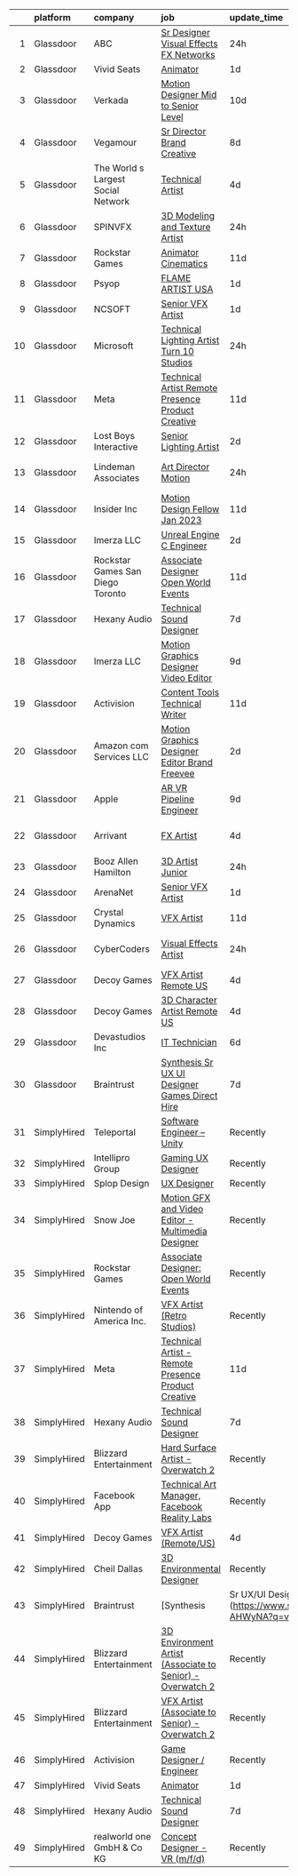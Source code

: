

|    | platform    | company                            | job                                                                                                                                                                                                                                                                                                                                                                                                                                                                                                                                                                                                                                                                                                                                                                                                                                                                                                                                                                                                                                                                                                                                                                                                                                                                                                                                                                                                                                                                                     | update_time   | location           |
|---:|:------------|:-----------------------------------|:----------------------------------------------------------------------------------------------------------------------------------------------------------------------------------------------------------------------------------------------------------------------------------------------------------------------------------------------------------------------------------------------------------------------------------------------------------------------------------------------------------------------------------------------------------------------------------------------------------------------------------------------------------------------------------------------------------------------------------------------------------------------------------------------------------------------------------------------------------------------------------------------------------------------------------------------------------------------------------------------------------------------------------------------------------------------------------------------------------------------------------------------------------------------------------------------------------------------------------------------------------------------------------------------------------------------------------------------------------------------------------------------------------------------------------------------------------------------------------------|:--------------|:-------------------|
|  1 | Glassdoor   | ABC                                | [Sr  Designer  Visual Effects  FX Networks ](https://www.glassdoor.com/partner/jobListing.htm?pos=124&ao=1136043&s=58&guid=0000018326381b7f81f7ffe518a6f275&src=GD_JOB_AD&t=SR&vt=w&cs=1_03620e94&cb=1662793555172&jobListingId=1008128862524&jrtk=3-0-1gcj3g6tv2inn001-1gcj3g6udghpa800-76fb46310d1fe0e7-)                                                                                                                                                                                                                                                                                                                                                                                                                                                                                                                                                                                                                                                                                                                                                                                                                                                                                                                                                                                                                                                                                                                                                                             | 24h           | Los Angeles, CA    |
|  2 | Glassdoor   | Vivid Seats                        | [Animator](https://www.glassdoor.com/partner/jobListing.htm?pos=113&ao=1136043&s=58&guid=0000018326381b7f81f7ffe518a6f275&src=GD_JOB_AD&t=SR&vt=w&cs=1_95a3306b&cb=1662793555171&jobListingId=1008126512823&jrtk=3-0-1gcj3g6tv2inn001-1gcj3g6udghpa800-8e9d053226ae77e5-)                                                                                                                                                                                                                                                                                                                                                                                                                                                                                                                                                                                                                                                                                                                                                                                                                                                                                                                                                                                                                                                                                                                                                                                                               | 1d            | Remote             |
|  3 | Glassdoor   | Verkada                            | [Motion Designer  Mid to Senior Level ](https://www.glassdoor.com/partner/jobListing.htm?pos=121&ao=1136043&s=58&guid=0000018326381b7f81f7ffe518a6f275&src=GD_JOB_AD&t=SR&vt=w&cs=1_92c5750e&cb=1662793555172&jobListingId=1008104746433&jrtk=3-0-1gcj3g6tv2inn001-1gcj3g6udghpa800-397ae4dbae933a64-)                                                                                                                                                                                                                                                                                                                                                                                                                                                                                                                                                                                                                                                                                                                                                                                                                                                                                                                                                                                                                                                                                                                                                                                  | 10d           | San Mateo, CA      |
|  4 | Glassdoor   | Vegamour                           | [Sr  Director  Brand Creative](https://www.glassdoor.com/partner/jobListing.htm?pos=129&ao=1136043&s=58&guid=0000018326381b7f81f7ffe518a6f275&src=GD_JOB_AD&t=SR&vt=w&ea=1&cs=1_d3b90cbc&cb=1662793555172&jobListingId=1008112158548&jrtk=3-0-1gcj3g6tv2inn001-1gcj3g6udghpa800-6bc459a77073c3d1-)                                                                                                                                                                                                                                                                                                                                                                                                                                                                                                                                                                                                                                                                                                                                                                                                                                                                                                                                                                                                                                                                                                                                                                                      | 8d            | Los Angeles, CA    |
|  5 | Glassdoor   | The World s Largest Social Network | [Technical Artist](https://www.glassdoor.com/partner/jobListing.htm?pos=104&ao=1110586&s=58&guid=0000018326381b7f81f7ffe518a6f275&src=GD_JOB_AD&t=SR&vt=w&ea=1&cs=1_44352942&cb=1662793555170&jobListingId=1008119621893&cpc=0FE1F5EA2BC84A01&jrtk=3-0-1gcj3g6tv2inn001-1gcj3g6udghpa800-965fa4679203ee31--6NYlbfkN0DSgjPPcnEdvoK3uuxfISLALE6pB1FR7YSHOr_tSg5_QGIhoz_2VqUepdcKLBLI_zSAkyoPLr8SW3FfEkHJ_qiI5RDq0LiClGu-LULNv5_viEarxV8-MoCSseMuDOhubK7TesTYt27YKo8C_3i3iI14o1pk30q-Muxtdt3gnS2UzBPJhjqABA_TeAKBkzd80GlwzDtzCRApX9lrSo8u0OwBfAHzyp3ijFSBzp1Joymxygj478Dpnc3kG7Mu02H4-ecKHnM2SVi4s1SqQopwH9gmMFeyyLeEGZg-vgXhx9EycsSWOQIJgpqcgKxfdrkKfCPRo_Ia8w6QYbLt8FeHXnCdGTsKRnky4BvYGcHiWy63ufPulzFLWXxjCRKR_QWXqgvGMXE14EzvpZKXDSUR4Ql159BxfGCfrcX_VooXKi0bzR6qk_VBeRS8Z3WC0WOOKRW3-Vo65eWgQZ8TibU9_U2Y5J0tzp_gLSqihMAVqsAwHuxnpdnRfHmYqp5lIKPNgBjXtJfKjHN2njtibCzo5UgonjlMPi0HMVt2U84wRdoK_nodyg9IBzsczXWowHgbCEO--aP_2-tICaE5s1VcLyXY)                                                                                                                                                                                                                                                                                                                                                                                                                                                                                                                                             | 4d            | Houston, TX        |
|  6 | Glassdoor   | SPINVFX                            | [3D Modeling and Texture Artist](https://www.glassdoor.com/partner/jobListing.htm?pos=114&ao=1136043&s=58&guid=0000018326381b7f81f7ffe518a6f275&src=GD_JOB_AD&t=SR&vt=w&ea=1&cs=1_56cf4699&cb=1662793555171&jobListingId=1008129805093&jrtk=3-0-1gcj3g6tv2inn001-1gcj3g6udghpa800-0013809610223a72-)                                                                                                                                                                                                                                                                                                                                                                                                                                                                                                                                                                                                                                                                                                                                                                                                                                                                                                                                                                                                                                                                                                                                                                                    | 24h           | Atlanta, GA        |
|  7 | Glassdoor   | Rockstar Games                     | [Animator  Cinematics](https://www.glassdoor.com/partner/jobListing.htm?pos=126&ao=1136043&s=58&guid=0000018326381b7f81f7ffe518a6f275&src=GD_JOB_AD&t=SR&vt=w&ea=1&cs=1_2cb39334&cb=1662793555172&jobListingId=1008102011255&jrtk=3-0-1gcj3g6tv2inn001-1gcj3g6udghpa800-b9521cc576e08ed7-)                                                                                                                                                                                                                                                                                                                                                                                                                                                                                                                                                                                                                                                                                                                                                                                                                                                                                                                                                                                                                                                                                                                                                                                              | 11d           | Carlsbad, CA       |
|  8 | Glassdoor   | Psyop                              | [FLAME ARTIST  USA ](https://www.glassdoor.com/partner/jobListing.htm?pos=118&ao=1136043&s=58&guid=0000018326381b7f81f7ffe518a6f275&src=GD_JOB_AD&t=SR&vt=w&cs=1_f2fcb707&cb=1662793555172&jobListingId=1008127903946&jrtk=3-0-1gcj3g6tv2inn001-1gcj3g6udghpa800-a132f7ac49e6d83b-)                                                                                                                                                                                                                                                                                                                                                                                                                                                                                                                                                                                                                                                                                                                                                                                                                                                                                                                                                                                                                                                                                                                                                                                                     | 1d            | New York, NY       |
|  9 | Glassdoor   | NCSOFT                             | [Senior VFX Artist](https://www.glassdoor.com/partner/jobListing.htm?pos=120&ao=1136043&s=58&guid=0000018326381b7f81f7ffe518a6f275&src=GD_JOB_AD&t=SR&vt=w&ea=1&cs=1_edc7280d&cb=1662793555172&jobListingId=1008127732861&jrtk=3-0-1gcj3g6tv2inn001-1gcj3g6udghpa800-d473e9d297ca0c28-)                                                                                                                                                                                                                                                                                                                                                                                                                                                                                                                                                                                                                                                                                                                                                                                                                                                                                                                                                                                                                                                                                                                                                                                                 | 1d            | Bellevue, WA       |
| 10 | Glassdoor   | Microsoft                          | [Technical Lighting Artist   Turn 10 Studios](https://www.glassdoor.com/partner/jobListing.htm?pos=111&ao=1136043&s=58&guid=0000018326381b7f81f7ffe518a6f275&src=GD_JOB_AD&t=SR&vt=w&cs=1_8033758a&cb=1662793555171&jobListingId=1008129981036&jrtk=3-0-1gcj3g6tv2inn001-1gcj3g6udghpa800-4918a6e6feee778c-)                                                                                                                                                                                                                                                                                                                                                                                                                                                                                                                                                                                                                                                                                                                                                                                                                                                                                                                                                                                                                                                                                                                                                                            | 24h           | Redmond, WA        |
| 11 | Glassdoor   | Meta                               | [Technical Artist   Remote Presence Product Creative](https://www.glassdoor.com/partner/jobListing.htm?pos=102&ao=1110586&s=58&guid=0000018326381b7f81f7ffe518a6f275&src=GD_JOB_AD&t=SR&vt=w&cs=1_32c89c68&cb=1662793555170&jobListingId=1008101171105&cpc=C19BE7EA145E205E&jrtk=3-0-1gcj3g6tv2inn001-1gcj3g6udghpa800-85467b230cdb1f12--6NYlbfkN0DYl4UJW4r1Vl7FEn6T9F-rD9lpC-0oMJVSiWjK_MGUd8e8cHXcpv6KPyjLHZEfqkUqQ3MUZpLff_3c0NCOOAZfaaadDCk6VInjisDfU2K-59ShlDbp3VlJNHySlmqBD-U2eTsVMZDd-pjKhVEqyrrRF1i1GL51CwZw25K3ERkALNiJlucmfi0pTVRmXosyZT7Yea3Fjn7zFcuXYj-i36ZRnuHY_NlBzEqIYW3mumwhrGQHOZi5a6q7onUzdRSsTOFPUi_5fY3cFdSmVoHcs1qfln7qSJARCa6JyzM903Qe7IBrMvtqzNoO_eZ3mYlrM_Zjx3LZpGNOrmYgJhQ2d6OqIF_fvW19hQgk0XBLKN0J7duu7BNOsZLXa8WqY0CoV0qEsiv-vNjxZitFeN-kpQ6aZhr4S0kXezOCK9ZA3QpNTyYSepGcI44_m7Ia_WQbfrpuWb29d_8nvSYY2iUIoXwcb--AfDFyW-cacOksTAz3GvvMONdf4aMVCy9AxSdhOpDB0rtPzIoAoLZVRNtpQMB4bmMWwvh19d9NjvrgzZjgFWX2b-McJsX5dHydpPlG9MHtVCXLCjOQzI87fE2yFa-mmiFKbCqgDCRHDDIFLJ8RhJuHJC9H1D_tDGVyWzvNm19pqjFcc0H3Fv_w8rN_KRPSXyAgL1LYGJV7tu1FLC_p_TyIcCWTZhvJOvVPo_J5w09CyvsTQlcipnlxRpt3fcluts67AFvrUMxMrr9ahH0KexCIBZRdtfJEcngjQw1Z_k3DNx2XDgOoFPvMTnLvI6cqbP04XoXpzsvdDcxyaTx0Ylb82wSCDR0W_7I3F_a4oSpw0vQ3vwXj8KqhB6_R6191r7TK6iONcsQUD5Nq7hpUFoEy4BpP41vyL_91fR4l7WLWB-t0nqikHXY1R2wMmV8WdPnQvyGVRGiuXspAi_ZmLYjNlfq7FWs7h0cCg3nhCTK3dHbC3XbmvKoOoiCcaJh-U2CoTvPLeOvscWPe4PRlDBS2ijZp7tQ1A0ycooN_kEhZJXvap0N1GRTMleYX8hgrH_14DasZlbahOLQrY24Eev8oGvv0ECUgTLY_qRldizE%3D) | 11d           | Remote             |
| 12 | Glassdoor   | Lost Boys Interactive              | [Senior Lighting Artist](https://www.glassdoor.com/partner/jobListing.htm?pos=128&ao=1136043&s=58&guid=0000018326381b7f81f7ffe518a6f275&src=GD_JOB_AD&t=SR&vt=w&ea=1&cs=1_a903a838&cb=1662793555172&jobListingId=1008124948273&jrtk=3-0-1gcj3g6tv2inn001-1gcj3g6udghpa800-26a4a2f30f46c7ef-)                                                                                                                                                                                                                                                                                                                                                                                                                                                                                                                                                                                                                                                                                                                                                                                                                                                                                                                                                                                                                                                                                                                                                                                            | 2d            | Remote             |
| 13 | Glassdoor   | Lindeman   Associates              | [Art Director  Motion ](https://www.glassdoor.com/partner/jobListing.htm?pos=127&ao=1136043&s=58&guid=0000018326381b7f81f7ffe518a6f275&src=GD_JOB_AD&t=SR&vt=w&ea=1&cs=1_159376fb&cb=1662793555172&jobListingId=1008130392588&jrtk=3-0-1gcj3g6tv2inn001-1gcj3g6udghpa800-b199df38255110a9-)                                                                                                                                                                                                                                                                                                                                                                                                                                                                                                                                                                                                                                                                                                                                                                                                                                                                                                                                                                                                                                                                                                                                                                                             | 24h           | Los Angeles, CA    |
| 14 | Glassdoor   | Insider Inc                        | [Motion Design Fellow  Jan 2023 ](https://www.glassdoor.com/partner/jobListing.htm?pos=112&ao=1136043&s=58&guid=0000018326381b7f81f7ffe518a6f275&src=GD_JOB_AD&t=SR&vt=w&ea=1&cs=1_e64f1d2c&cb=1662793555171&jobListingId=1008101574766&jrtk=3-0-1gcj3g6tv2inn001-1gcj3g6udghpa800-eab21f1c50ba1ea1-)                                                                                                                                                                                                                                                                                                                                                                                                                                                                                                                                                                                                                                                                                                                                                                                                                                                                                                                                                                                                                                                                                                                                                                                   | 11d           | New York, NY       |
| 15 | Glassdoor   | Imerza  LLC                        | [Unreal Engine   C   Engineer](https://www.glassdoor.com/partner/jobListing.htm?pos=123&ao=1136043&s=58&guid=0000018326381b7f81f7ffe518a6f275&src=GD_JOB_AD&t=SR&vt=w&ea=1&cs=1_0de35003&cb=1662793555172&jobListingId=1008122462070&jrtk=3-0-1gcj3g6tv2inn001-1gcj3g6udghpa800-e87ac44f608c4a3b-)                                                                                                                                                                                                                                                                                                                                                                                                                                                                                                                                                                                                                                                                                                                                                                                                                                                                                                                                                                                                                                                                                                                                                                                      | 2d            | Remote             |
| 16 | Glassdoor   | Rockstar Games San Diego   Toronto | [Associate Designer  Open World Events](https://www.glassdoor.com/partner/jobListing.htm?pos=116&ao=1136043&s=58&guid=0000018326381b7f81f7ffe518a6f275&src=GD_JOB_AD&t=SR&vt=w&cs=1_12c7e447&cb=1662793555171&jobListingId=1008102778305&jrtk=3-0-1gcj3g6tv2inn001-1gcj3g6udghpa800-edd47d18117b78ca-)                                                                                                                                                                                                                                                                                                                                                                                                                                                                                                                                                                                                                                                                                                                                                                                                                                                                                                                                                                                                                                                                                                                                                                                  | 11d           | Carlsbad, CA       |
| 17 | Glassdoor   | Hexany Audio                       | [Technical Sound Designer](https://www.glassdoor.com/partner/jobListing.htm?pos=101&ao=1110586&s=58&guid=0000018326381b7f81f7ffe518a6f275&src=GD_JOB_AD&t=SR&vt=w&ea=1&cs=1_af6eac71&cb=1662793555170&jobListingId=1008114321181&cpc=84DBBAA61F05C438&jrtk=3-0-1gcj3g6tv2inn001-1gcj3g6udghpa800-0ac8534fda25569b--6NYlbfkN0CFC62QAxPlQDUanI3CInFwDfLuR7bBing2k-9qaB2Sgc7mfRdyTz-EnIjEcjqKoAh4_ZZLLwyGjkgqwi6svkxAivLIJAIQwILeIjbqoOs_xRSKFIya7sfTf_opYwReedpv9fbyaMfagL_ldIDi899DzamSPVTzKUQ6FBR6yrjTDkrfgnIyK-QPQNkykjuk2w_1zqZPcbG4zNquQKV8iHSjzw2DN6Ojeu2NTIT-Z1QfiSggWT1SLpjqpJ7k8FHFeChUzwbM6NX91HzNgnfTydG5AD4xgr79KNMzLJT3mPre2rDRU2Pqwd3_Fl_cg6_Vzj6H_iCNg_al_EaGzZKRpJ4JC7F9kAb4koOFgSUKAfJHj_auam8iuMGO2xVdp3RnDqaGnnkhTY67D7yLridAdzNFm_IKUjbhnmYN0sUioNYoil2Dh2BWmkTE6M-Jlh4te-kgmi94JYvgFI37z9dgbTp6xGy6C9M6sqseI2WPIA6-Cei0OWrElSGw35m2lqOH9Xw%3D)                                                                                                                                                                                                                                                                                                                                                                                                                                                                                                                                                                                                                       | 7d            | Bell Gardens, CA   |
| 18 | Glassdoor   | Imerza  LLC                        | [Motion Graphics Designer Video Editor](https://www.glassdoor.com/partner/jobListing.htm?pos=122&ao=1136043&s=58&guid=0000018326381b7f81f7ffe518a6f275&src=GD_JOB_AD&t=SR&vt=w&ea=1&cs=1_38a55c8a&cb=1662793555172&jobListingId=1008105690658&jrtk=3-0-1gcj3g6tv2inn001-1gcj3g6udghpa800-b36b153b278ae673-)                                                                                                                                                                                                                                                                                                                                                                                                                                                                                                                                                                                                                                                                                                                                                                                                                                                                                                                                                                                                                                                                                                                                                                             | 9d            | Sarasota, FL       |
| 19 | Glassdoor   | Activision                         | [Content Tools Technical Writer](https://www.glassdoor.com/partner/jobListing.htm?pos=130&ao=1136043&s=58&guid=0000018326381b7f81f7ffe518a6f275&src=GD_JOB_AD&t=SR&vt=w&cs=1_55ca8654&cb=1662793555172&jobListingId=1008102725720&jrtk=3-0-1gcj3g6tv2inn001-1gcj3g6udghpa800-676b2ac91bf4d530-)                                                                                                                                                                                                                                                                                                                                                                                                                                                                                                                                                                                                                                                                                                                                                                                                                                                                                                                                                                                                                                                                                                                                                                                         | 11d           | Woodland Hills, CA |
| 20 | Glassdoor   | Amazon com Services LLC            | [Motion Graphics Designer   Editor  Brand  Freevee](https://www.glassdoor.com/partner/jobListing.htm?pos=109&ao=1136043&s=58&guid=0000018326381b7f81f7ffe518a6f275&src=GD_JOB_AD&t=SR&vt=w&cs=1_4e04f496&cb=1662793555171&jobListingId=1008123980156&jrtk=3-0-1gcj3g6tv2inn001-1gcj3g6udghpa800-4b03b318c5df0565-)                                                                                                                                                                                                                                                                                                                                                                                                                                                                                                                                                                                                                                                                                                                                                                                                                                                                                                                                                                                                                                                                                                                                                                      | 2d            | Culver City, CA    |
| 21 | Glassdoor   | Apple                              | [AR VR Pipeline Engineer](https://www.glassdoor.com/partner/jobListing.htm?pos=105&ao=1110586&s=58&guid=0000018326381b7f81f7ffe518a6f275&src=GD_JOB_AD&t=SR&vt=w&cs=1_26a1c357&cb=1662793555170&jobListingId=1008105396645&cpc=AC285F3A3ECA6BB0&jrtk=3-0-1gcj3g6tv2inn001-1gcj3g6udghpa800-c9ac99f385a34465--6NYlbfkN0BvKrLyj5gPmtZO9T8euul8TCxuuKNOtzRJOomxnwSEodTz2Bc-sPZlbtkML8D-m4rJEUgS2vPkgOVI7njqcyrxX869DpGye6ixWwn10iahY1e7v0vW0_yEUbkFwIQL54u2pH-wLan3uP1QN0-cDeLNaBnyjyJWVWVGubk5DmRA8No5zbUOOXoO7hQ5YEM6tM98p_XHj-xAkCXmQvigegNlKb0S2tj5bu5r15rr8TJe1yn4BP824L8nWZfzbIw2-H1RqE8ei4DBllYlTJxNGcJwTKA3VzOogobJqMrK641nDei6K00X4DyEc71_bXkE8Ndkz_HDFf6yLNYag-Q1rjcAa-7W6eUrjN4Bt924lrg7-Vp9FGLX6f7DaZa10POKdtYHqjWhSI22IqWi8SvZJEMi8XaXFSDEPVzBZW7zeAviaUcj06kb2fB0DWbfRKIqULr0FpbTmcnQVedBaWVhOi3Ojo3iIa5Qcuyz4QZpp-7aiVdTP7pOy1VE80gAaJPDh0zx_j9gdn6cJqZnUKG12qJtdlCdpGQwJcvuT4kXoJ7lLqRtPYYbWrqNKyAFz_mvhfiVP54O_EMyAiNXsPZzhhAdiy3Vx-F9QIlBgyrTCtwoQqsXWe06aOAjutUX5dInu8XXIjW7-78Twd7aIJzZE4aXYbClKIe4xU1vfwgnlf_7DZcenwp5zkzZc-jdWjQpRhO1aMh6T_Pr84lu16xEN3oZwMe2ENkAFRYCRCYr1L7dd8_3Xwnq70KTPiuvC86gG5R3sfFgIbjITX8XYcUycU7LSoEtDLqH9DVkM9mDfrY2j1Ze0KAQfyCUR0GkJ6o-1g5xEwiXFgnY9qKGpg1BiZ_shx3saoiT4SXcAUqdHI6aqc_tenvAEIRwfhcnObxlYxgdhUeP-iWthdTfYjMmeDw9FW_k3dXXUgnK7pTHTmnNTLmqENmt3oChEfCQ0ZPV2N-ijc2ucOFrcQ%3D%3D)                                                                                                                                               | 9d            | Boulder, CO        |
| 22 | Glassdoor   | Arrivant                           | [FX Artist](https://www.glassdoor.com/partner/jobListing.htm?pos=107&ao=1110586&s=58&guid=0000018326381b7f81f7ffe518a6f275&src=GD_JOB_AD&t=SR&vt=w&ea=1&cs=1_207c4b31&cb=1662793555171&jobListingId=1008119621946&cpc=8795CF9063CD573D&jrtk=3-0-1gcj3g6tv2inn001-1gcj3g6udghpa800-ac82a088f2bbb71d--6NYlbfkN0DSgjPPcnEdvoK3uuxfISLALE6pB1FR7YSHOr_tSg5_QGIhoz_2VqUepdcKLBLI_zSAkyoPLr8SW9iKfB6CY2csLDQCI-CTxuWCHasd1YCjiugAsqX-pO9f2Hd2ZSEJof0DqIzW84g9N4rygPxViI8f8nJTTJpsAlbcVAyxPw9juKLZkSpPJ6bL4gP1rb-HnElCvbHc_JPArbS4M74w6E0SFKzamtKi-WUffWZ5OWH1GA3V9UQKmyKans3WL2pOoQM70nE6QTrV4AxJ6LKJ4JIjzJ3tJ5eGy8gklMKOFhPUzZq7R7INksaMtoWQg-LVnvpf3Z2XdnLCUXpZN6lCXt9vZnrVssFIawgzgZryRsQV92maT1htJTDe39XFnyJb0N95xs8XxhVW1Dwff1VVQVwkRwkki91GYZqe_tQGAvTkuIeeL20wCmV-LiNdJ_h7vMvdoFyHaEmUVvzS6NWDS_S1rJtDdb_zuKKmPywBNK_o-ZjljB-YEZwNjxtdUQrP38BQfq6NK2gvUETpNJM8LKA43br6Acyq398plMY4riJHI11psOrRH66f-4Vxk3AAGmKAGpP6Pq2EaQ%3D%3D)                                                                                                                                                                                                                                                                                                                                                                                                                                                                                                                                                        | 4d            | Los Angeles, CA    |
| 23 | Glassdoor   | Booz Allen Hamilton                | [3D Artist  Junior](https://www.glassdoor.com/partner/jobListing.htm?pos=108&ao=1136043&s=58&guid=0000018326381b7f81f7ffe518a6f275&src=GD_JOB_AD&t=SR&vt=w&cs=1_6c263eec&cb=1662793555171&jobListingId=1008130165860&jrtk=3-0-1gcj3g6tv2inn001-1gcj3g6udghpa800-0708bbdc83486846-)                                                                                                                                                                                                                                                                                                                                                                                                                                                                                                                                                                                                                                                                                                                                                                                                                                                                                                                                                                                                                                                                                                                                                                                                      | 24h           | Fayetteville, NC   |
| 24 | Glassdoor   | ArenaNet                           | [Senior VFX Artist](https://www.glassdoor.com/partner/jobListing.htm?pos=125&ao=1136043&s=58&guid=0000018326381b7f81f7ffe518a6f275&src=GD_JOB_AD&t=SR&vt=w&cs=1_39b53a17&cb=1662793555172&jobListingId=1008127732862&jrtk=3-0-1gcj3g6tv2inn001-1gcj3g6udghpa800-e30a801131ccff1a-)                                                                                                                                                                                                                                                                                                                                                                                                                                                                                                                                                                                                                                                                                                                                                                                                                                                                                                                                                                                                                                                                                                                                                                                                      | 1d            | Bellevue, WA       |
| 25 | Glassdoor   | Crystal Dynamics                   | [VFX Artist](https://www.glassdoor.com/partner/jobListing.htm?pos=119&ao=1136043&s=58&guid=0000018326381b7f81f7ffe518a6f275&src=GD_JOB_AD&t=SR&vt=w&cs=1_6e9b4c7c&cb=1662793555172&jobListingId=1008101904761&jrtk=3-0-1gcj3g6tv2inn001-1gcj3g6udghpa800-359a3b3d4e54b3b2-)                                                                                                                                                                                                                                                                                                                                                                                                                                                                                                                                                                                                                                                                                                                                                                                                                                                                                                                                                                                                                                                                                                                                                                                                             | 11d           | San Mateo, CA      |
| 26 | Glassdoor   | CyberCoders                        | [Visual Effects Artist](https://www.glassdoor.com/partner/jobListing.htm?pos=106&ao=1110586&s=58&guid=0000018326381b7f81f7ffe518a6f275&src=GD_JOB_AD&t=SR&vt=w&ea=1&cs=1_decc4d09&cb=1662793555170&jobListingId=1008130292891&cpc=F4EED0218A761C36&jrtk=3-0-1gcj3g6tv2inn001-1gcj3g6udghpa800-d62ada0934a60f15--6NYlbfkN0CpFJQzrgRR8WqXWK1qKKEqALWJw739KlKqr2H-MSI4eoBlI4EFrmor2FYZMP3muM2IWa6aK1nUKldDDb-ud935TrBEnWlOUihfr8NTPPHFoOeAqhCVcYY9FDnmP9-hTMybqc3kvZ0pGhYPKzIlJcNqQPocWYM_40U-DM5o6ovOlRub2p5Ii6OCfCUwcFf30NgcIgY-buB6v9IOAHwTPcwRFQDM8LMQfxKLRkCccT-vmCzlCcd75GA6ysJBoXF0-rFW_z15HnBdtPs6br-M260lBt1EAzSbRUQTFU0rETS0UbxOCsez8Bb6s_X07MJS_kFP85PbXwRqqmlzSKHuPMyHU0MZdvqhuvZJ8U3mhFLl7o5rH34CZ-2AWl8FDdALgO97JAOOfSlCdua1RZAJg__45NwNHzapqbGn0d61dHAxBd53amC5xx-S3uzF9ZasrZXeswQiReHUbAu9UjowKe55yrHMrlh6wHZbr4Bnw9YRthDArtibLzQU0uN3S1XzrduF8uHFufu2uk2_5_ofq7vPBusxvcE1koU1PG4namMStxk0s8UD1dTbMMKmHJWePflHWZvmsKs7YVaMtOBPIaLTjzQ7C4r1PyuSdyGfwadRZQXjJaH4MOW0c3u-ZzlQQm3JtoFPJK7aGge9djK51cVoG7DsYlOoDmkys-_8yAjT_fWph4Tt9cTuIMHOMISsR3I2vOjqzEFrDlxT949mdi6O3ULTwgmxURQsd6PtaWn9jPdKdZbvvzqI1qoP7ICrfsWnoDTepbhjU61XiJRoQwu1_zG1n-CvzMmonT2wYnXhZO71N9z1Gm8VEgQqWCYsOnQ4ZaPdC5A_zcGFJESuc1NjL4Wu5NkGvesi-yQy_xhDclzrQKtqwp24uSsb7tMqZnpit5ybl1kDaRT2bwOBIYc3pabgBCnYAuFKKXD46yIMHY5w8-G0YMM1FJfIBg3S2qviKVjBY7-ZX1CpzmxoTZrK_NCZXkhWzhbZqLtvIdg9Fg%3D%3D)                                                                                                            | 24h           | Los Angeles, CA    |
| 27 | Glassdoor   | Decoy Games                        | [VFX Artist  Remote US ](https://www.glassdoor.com/partner/jobListing.htm?pos=110&ao=1136043&s=58&guid=0000018326381b7f81f7ffe518a6f275&src=GD_JOB_AD&t=SR&vt=w&ea=1&cs=1_375cb1f6&cb=1662793555171&jobListingId=1008119531424&jrtk=3-0-1gcj3g6tv2inn001-1gcj3g6udghpa800-53023307d43a3103-)                                                                                                                                                                                                                                                                                                                                                                                                                                                                                                                                                                                                                                                                                                                                                                                                                                                                                                                                                                                                                                                                                                                                                                                            | 4d            | Boston, MA         |
| 28 | Glassdoor   | Decoy Games                        | [3D Character Artist  Remote US ](https://www.glassdoor.com/partner/jobListing.htm?pos=117&ao=1136043&s=58&guid=0000018326381b7f81f7ffe518a6f275&src=GD_JOB_AD&t=SR&vt=w&ea=1&cs=1_028e9bfe&cb=1662793555171&jobListingId=1008119531457&jrtk=3-0-1gcj3g6tv2inn001-1gcj3g6udghpa800-05c7a5da54b0c7af-)                                                                                                                                                                                                                                                                                                                                                                                                                                                                                                                                                                                                                                                                                                                                                                                                                                                                                                                                                                                                                                                                                                                                                                                   | 4d            | Boston, MA         |
| 29 | Glassdoor   | Devastudios  Inc                   | [IT Technician](https://www.glassdoor.com/partner/jobListing.htm?pos=103&ao=1110586&s=58&guid=0000018326381b7f81f7ffe518a6f275&src=GD_JOB_AD&t=SR&vt=w&ea=1&cs=1_ce36a6f7&cb=1662793555170&jobListingId=1008115871255&cpc=84DBBAA61F05C438&jrtk=3-0-1gcj3g6tv2inn001-1gcj3g6udghpa800-b947cb33a3699aef--6NYlbfkN0BrAyOcda9cxaPfQioYQb5UdI4RVuZ6S7Mpu1vMSUf88cPowUfqWfnO8CrJyPpoH0WTTXwQYN6nD6z5yg6WX1A7vSN-BfWULAgCtVYJ2ZMlloo80d28LDed7hr_t0j8qPuvKHglyUqes2u1qwoBRg1eAO14R0XkUGKh46ikUH6jbHxlNFuJbq0MxjxOLEf6PLQZOpBzY6ZAbIr5oimUddcT_LVHyGeu_YOyuuJz2SE-RYn3FQIyVho2hIMeN99OXxW-nlGOr-asWDTct0nyJ_d7PlSqywKz5MUT2zRO60In_W5qq-sGnQ1JtfuM8elqin3xFSw2btTIHkl9NatuBMeI4h_uQdDCl713NU3Bk4ciXWS6Kj7QSVUH8mwatW1VoXNPmASSLsEIUWoJMZHtwrt7OiUdK_OcbvlQ-UpvBQxWWPElmMIjDqjMPDt4ZR9yRKUZVr8B2HTUfy_cZJwiu-xhU3t8z7CJP7JSFolHNO__2GQLDu3NCtvr)                                                                                                                                                                                                                                                                                                                                                                                                                                                                                                                                                                                                                                                | 6d            | Santa Monica, CA   |
| 30 | Glassdoor   | Braintrust                         | [Synthesis   Sr UX UI Designer   Games  Direct Hire ](https://www.glassdoor.com/partner/jobListing.htm?pos=115&ao=1136043&s=58&guid=0000018326381b7f81f7ffe518a6f275&src=GD_JOB_AD&t=SR&vt=w&ea=1&cs=1_9c14e968&cb=1662793555171&jobListingId=1008115081943&jrtk=3-0-1gcj3g6tv2inn001-1gcj3g6udghpa800-cb466c99ba1096a6-)                                                                                                                                                                                                                                                                                                                                                                                                                                                                                                                                                                                                                                                                                                                                                                                                                                                                                                                                                                                                                                                                                                                                                               | 7d            | San Francisco, CA  |
| 31 | SimplyHired | Teleportal                         | [Software Engineer – Unity](https://www.simplyhired.com/job/U01SrNCdaTYrZ4QRxBfL5yHDd4v1jD1-oTLFHKeuSIyfvwU1yzfxvQ?q=vfx+designer)                                                                                                                                                                                                                                                                                                                                                                                                                                                                                                                                                                                                                                                                                                                                                                                                                                                                                                                                                                                                                                                                                                                                                                                                                                                                                                                                                      | Recently      | Culver City, CA    |
| 32 | SimplyHired | Intellipro Group                   | [Gaming UX Designer](https://www.simplyhired.com/job/GCrsGjLD2pf_v4I-QEFJst6PyfrEzXiV4myx4i3f9_DhC97k7JSCDw?q=vfx+designer)                                                                                                                                                                                                                                                                                                                                                                                                                                                                                                                                                                                                                                                                                                                                                                                                                                                                                                                                                                                                                                                                                                                                                                                                                                                                                                                                                             | Recently      | Remote             |
| 33 | SimplyHired | Splop Design                       | [UX Designer](https://www.simplyhired.com/job/1QHEzY9K1JXcQD1-GL3_WWJcrMmo04UHCFVW21Nf2GCPgE1NLGUROQ?q=vfx+designer)                                                                                                                                                                                                                                                                                                                                                                                                                                                                                                                                                                                                                                                                                                                                                                                                                                                                                                                                                                                                                                                                                                                                                                                                                                                                                                                                                                    | Recently      | Remote             |
| 34 | SimplyHired | Snow Joe                           | [Motion GFX and Video Editor - Multimedia Designer](https://www.simplyhired.com/job/HVMBdr8b-igGIhhIJ2JTxOIvspmn-MTBjFfJSBLKydVFxUwzfpgZ3Q?q=vfx+designer)                                                                                                                                                                                                                                                                                                                                                                                                                                                                                                                                                                                                                                                                                                                                                                                                                                                                                                                                                                                                                                                                                                                                                                                                                                                                                                                              | Recently      | Hoboken, NJ        |
| 35 | SimplyHired | Rockstar Games                     | [Associate Designer: Open World Events](https://www.simplyhired.com/job/vdV8vlT3gviLv2JCIKjxS72bf-KmVFeMRA0oYSRtEaTI4YyrugfY7Q?q=vfx+designer)                                                                                                                                                                                                                                                                                                                                                                                                                                                                                                                                                                                                                                                                                                                                                                                                                                                                                                                                                                                                                                                                                                                                                                                                                                                                                                                                          | Recently      | Carlsbad, CA       |
| 36 | SimplyHired | Nintendo of America Inc.           | [VFX Artist (Retro Studios)](https://www.simplyhired.com/job/68cBZ4AnaX3uJLP_81lfn13A6t8yKts3xr2qIByoC9NGhqKEGg7RRg?q=vfx+designer)                                                                                                                                                                                                                                                                                                                                                                                                                                                                                                                                                                                                                                                                                                                                                                                                                                                                                                                                                                                                                                                                                                                                                                                                                                                                                                                                                     | Recently      | Austin, TX         |
| 37 | SimplyHired | Meta                               | [Technical Artist - Remote Presence Product Creative](https://www.simplyhired.com/job/DWGoUJq0dMW2xApn7A6nUCl5ZLWxkZBhK807-tN67yFWf-9_MtGKXg?q=vfx+designer)                                                                                                                                                                                                                                                                                                                                                                                                                                                                                                                                                                                                                                                                                                                                                                                                                                                                                                                                                                                                                                                                                                                                                                                                                                                                                                                            | 11d           | Remote             |
| 38 | SimplyHired | Hexany Audio                       | [Technical Sound Designer](https://www.simplyhired.com/job/iD9HzTTZ2IYC2pBE2fqT2eCkfmWXGaM5qD7yfsUft_olx4lh9pYVaw?q=vfx+designer)                                                                                                                                                                                                                                                                                                                                                                                                                                                                                                                                                                                                                                                                                                                                                                                                                                                                                                                                                                                                                                                                                                                                                                                                                                                                                                                                                       | 7d            | Bell Gardens, CA   |
| 39 | SimplyHired | Blizzard Entertainment             | [Hard Surface Artist - Overwatch 2](https://www.simplyhired.com/job/6UbuxcizWm0FGl0VWvCtYyHq-2-jjcWZ_YsxRvD4XaS9M8_zOx_FMA?q=vfx+designer)                                                                                                                                                                                                                                                                                                                                                                                                                                                                                                                                                                                                                                                                                                                                                                                                                                                                                                                                                                                                                                                                                                                                                                                                                                                                                                                                              | Recently      | Irvine, CA         |
| 40 | SimplyHired | Facebook App                       | [Technical Art Manager, Facebook Reality Labs](https://www.simplyhired.com/job/SaCxNEp2ripL1g9h_yS5P2BXExX71-jZEQCuADsvER2xUEivykHroQ?q=vfx+designer)                                                                                                                                                                                                                                                                                                                                                                                                                                                                                                                                                                                                                                                                                                                                                                                                                                                                                                                                                                                                                                                                                                                                                                                                                                                                                                                                   | Recently      | Remote             |
| 41 | SimplyHired | Decoy Games                        | [VFX Artist (Remote/US)](https://www.simplyhired.com/job/kGkrVa-C2Z8K9hlx0YZs2hjWpsi7cNAy_jFr1Q4ojryNkJqV5TxFbg?q=vfx+designer)                                                                                                                                                                                                                                                                                                                                                                                                                                                                                                                                                                                                                                                                                                                                                                                                                                                                                                                                                                                                                                                                                                                                                                                                                                                                                                                                                         | 4d            | Boston, MA         |
| 42 | SimplyHired | Cheil Dallas                       | [3D Environmental Designer](https://www.simplyhired.com/job/UgXeR3adZiTTr_tdyNFly-xo3HLtiFzMzkiKV7efUedEuzau_CU52w?q=vfx+designer)                                                                                                                                                                                                                                                                                                                                                                                                                                                                                                                                                                                                                                                                                                                                                                                                                                                                                                                                                                                                                                                                                                                                                                                                                                                                                                                                                      | Recently      | Plano, TX          |
| 43 | SimplyHired | Braintrust                         | [Synthesis | Sr UX/UI Designer - Games (Direct Hire)](https://www.simplyhired.com/job/nbz8PVFxwSI9hPYzaK0xLURahAQoN6DKu5AaOrHLl8Xxu0m-AHWyNA?q=vfx+designer)                                                                                                                                                                                                                                                                                                                                                                                                                                                                                                                                                                                                                                                                                                                                                                                                                                                                                                                                                                                                                                                                                                                                                                                                                                                                                                                            | 7d            | San Francisco, CA  |
| 44 | SimplyHired | Blizzard Entertainment             | [3D Environment Artist (Associate to Senior) - Overwatch 2](https://www.simplyhired.com/job/pw88DtF0EULjjFMy83MMr_Hg0HBZII6DCgYGL9C12joglMD-Z-Xwnw?q=vfx+designer)                                                                                                                                                                                                                                                                                                                                                                                                                                                                                                                                                                                                                                                                                                                                                                                                                                                                                                                                                                                                                                                                                                                                                                                                                                                                                                                      | Recently      | Irvine, CA         |
| 45 | SimplyHired | Blizzard Entertainment             | [VFX Artist (Associate to Senior) - Overwatch 2](https://www.simplyhired.com/job/2d70J5UkkZ2YmvlvJfcaEqf0vVFEZwLt57euRMmQlk3Afx_2Q_gYzw?q=vfx+designer)                                                                                                                                                                                                                                                                                                                                                                                                                                                                                                                                                                                                                                                                                                                                                                                                                                                                                                                                                                                                                                                                                                                                                                                                                                                                                                                                 | Recently      | Irvine, CA         |
| 46 | SimplyHired | Activision                         | [Game Designer / Engineer](https://www.simplyhired.com/job/mvyJVImSNkRNGU7RQRq9NK4bP0WyGwVdbqKTESj9aJHphHk9dScNEg?q=vfx+designer)                                                                                                                                                                                                                                                                                                                                                                                                                                                                                                                                                                                                                                                                                                                                                                                                                                                                                                                                                                                                                                                                                                                                                                                                                                                                                                                                                       | Recently      | Austin, TX         |
| 47 | SimplyHired | Vivid Seats                        | [Animator](https://www.simplyhired.com/job/9LdaA5JzRZXimXVw_jp0zXbrVVawjMcZP3GpCD7ZW8x2PAndkIKH1Q?q=vfx+designer)                                                                                                                                                                                                                                                                                                                                                                                                                                                                                                                                                                                                                                                                                                                                                                                                                                                                                                                                                                                                                                                                                                                                                                                                                                                                                                                                                                       | 1d            | Remote             |
| 48 | SimplyHired | Hexany Audio                       | [Technical Sound Designer](https://www.simplyhired.com/job/iD9HzTTZ2IYC2pBE2fqT2eCkfmWXGaM5qD7yfsUft_olx4lh9pYVaw?q=vfx+designer)                                                                                                                                                                                                                                                                                                                                                                                                                                                                                                                                                                                                                                                                                                                                                                                                                                                                                                                                                                                                                                                                                                                                                                                                                                                                                                                                                       | 7d            | Bell Gardens, CA   |
| 49 | SimplyHired | realworld one GmbH & Co KG         | [Concept Designer - VR (m/f/d)](https://www.simplyhired.com/job/9M9B0HjzlxbnEWwSs63j38J2jv4QAGwRz17kgQnuQPJjtHPVVTunxA?q=vfx+designer)                                                                                                                                                                                                                                                                                                                                                                                                                                                                                                                                                                                                                                                                                                                                                                                                                                                                                                                                                                                                                                                                                                                                                                                                                                                                                                                                                  | Recently      | Remote             |